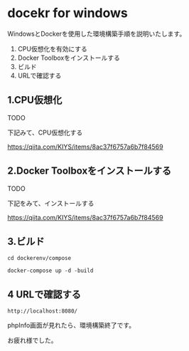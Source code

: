 # docekr for windows

WindowsとDockerを使用した環境構築手順を説明いたします。

1. CPU仮想化を有効にする
1. Docker Toolboxをインストールする
1. ビルド
1. URLで確認する

## 1.CPU仮想化

TODO

下記みて、CPU仮想化する

https://qiita.com/KIYS/items/8ac37f6757a6b7f84569

## 2.Docker Toolboxをインストールする

TODO

下記をみて、インストールする

https://qiita.com/KIYS/items/8ac37f6757a6b7f84569

## 3.ビルド


    cd dockerenv/compose

    docker-compose up -d -build

## 4 URLで確認する

    http://localhost:8080/


phpInfo画面が見れたら、環境構築終了です。

お疲れ様でした。
